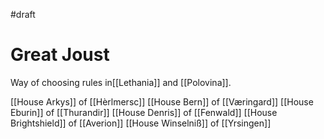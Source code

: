#draft
# Great Joust
Way of choosing rules in[[Lethania]] and [[Polovina]].

[[House Arkys]] of [[Hèrlmersc]]
[[House Bern]] of [[Væringard]]
[[House Eburin]] of [[Thurandir]]
[[House Denris]] of [[Fenwald]]
[[House Brightshield]] of [[Averion]]
[[House Winselniß]] of [[Yrsingen]]